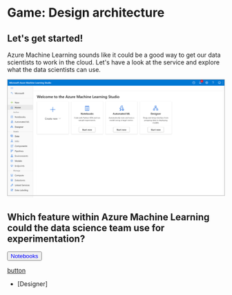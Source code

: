 # Game: Design architecture

## Let's get started!

Azure Machine Learning sounds like it could be a good way to get our data scientists to work in the cloud. Let's have a look at the service and explore what the data scientists can use. 

![Screenshot of Azure Machine Learning home page.](../media/studio-home.png)

## Which feature within Azure Machine Learning could the data science team use for experimentation?

<a><button name="button" style = "color: blue" onclick="../Q2/01.md">Notebooks</button></a>

<a href="../Q2/01.md"> button </a>

- [Designer]

